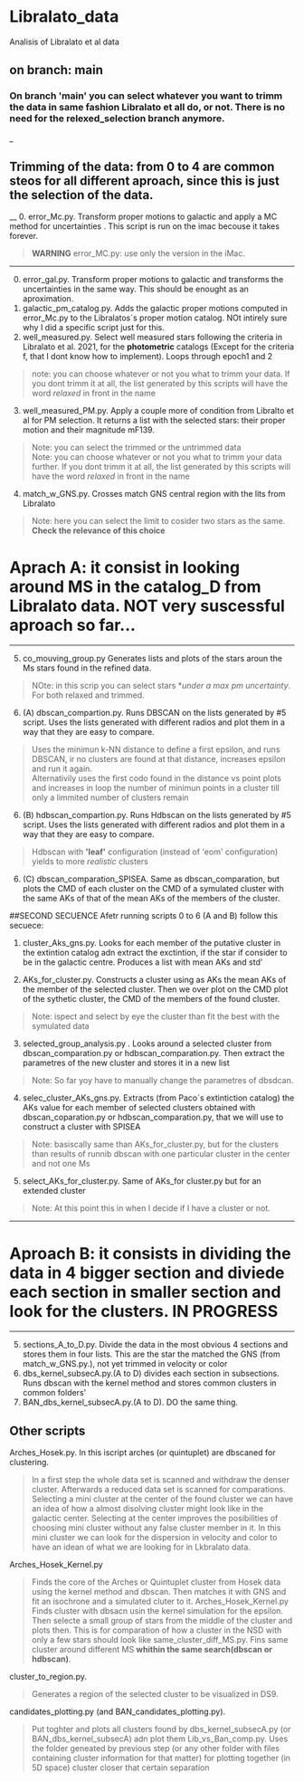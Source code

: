 # Libralato_data
Analisis of Libralato et al data
## on branch: main
### On branch 'main' you can select whatever you want to trimm the data in same fashion Libralato et all do, or not. There is no need for the relexed_selection branch anymore.
_
## Trimming of the data: from 0 to 4 are common steos for all different aproach, since this is just the selection of the data.

__
0. error_Mc.py. Transform proper motions to galactic and apply a MC method for uncertainties . This script is run on the imac becouse it takes forever. 
> **WARNING** error_MC.py: use only the version in the iMac.  
___

0. error_gal.py. Transform proper motions to galactic and transforms the uncertainties in the same way. This should be enought as an aproximation.
1. galactic_pm_catalog.py. Adds the galactic proper motions computed in error_Mc.py to the Libralatos´s proper motion catalog. NOt intirely sure why I did a specific script just for this.
2. well_measured.py. Select well measured stars following the criteria in Libralato et al. 2021, for the **photometric** catalogs (Except for the criteria f, that I dont know how to implement). Loops through epoch1 and 2
> note: you can choose whatever or not you what to trimm your data. If you dont trimm it at all, the list generated by this scripts will have the word *relaxed* in front in the name
3. well_measured_PM.py. Apply a couple more of condition from Libralto et al for PM selection. It returns a list with the selected stars: their proper motion and their magnitude mF139.
> Note: you can select the trimmed or the untrimmed data  
> Note: you can choose whatever or not you what to trimm your data further. If you dont trimm it at all, the list generated by this scripts will have the word *relaxed* in front in the name
4. match_w_GNS.py. Crosses match GNS central region with the lits from Libralato
> Note: here you can select the limit to cosider two stars as the same. **Check the relevance of this choice**


# Aprach A: it consist in looking around MS in the catalog_D from Libralato data. NOT very suscessful aproach so far...
___
5. co_mouving_group.py Generates lists and plots of the stars aroun the Ms stars found in the refined data. 
>NOte: in this scrip you can select stars **under a max pm uncertainty*. For both relaxed and trimmed.  

6. (A) dbscan_compartion.py. Runs DBSCAN on the lists generated by #5 script. Uses the lists generated with different radios and plot them in a way that they are easy to compare.
> Uses the minimun k-NN distance to define a first epsilon, and runs DBSCAN, ir no clusters are found at that distance, increases epsilon and run it again.  
> Alternativily uses the first codo found in the distance vs point plots and increases in loop the number of minimun points in a cluster till only a limmited number of clusters remain
6. (B) hdbscan_compartion.py. Runs Hdbscan on the lists generated by #5 script. Uses the lists generated with different radios and plot them in a way that they are easy to compare.
>Hdbscan with **'leaf'** configuration (instead of 'eom' configuration) yields to more *realistic* clusters
6. (C) dbscan_comparation_SPISEA. Same as dbscan_comparation, but plots the CMD of each cluster on the CMD of a symulated cluster with the same AKs of that of the mean AKs of the members of the cluster.

##SECOND SECUENCE
Afetr running scripts 0 to 6 (A and B) follow this secuece:


1. cluster_Aks_gns.py. Looks for each member of the putative cluster in the extintion catalog adn extract the exctintion, if the star if consider to be in the galactic centre. Produces a list with mean AKs and std'

2. AKs_for_cluster.py. Constructs a cluster using as AKs the mean AKs of the member of the selected cluster. Then we over plot on the CMD plot of the sythetic cluster, the CMD of the members of the found cluster.
> Note: ispect and select by eye the cluster than fit the best with the symulated data

3. selected_group_analysis.py . Looks around a selected cluster from dbscan_comparation.py or hdbscan_comparation.py. Then extract the parametres of the new cluster and stores it in a new list
> Note: So far yoy have to manually change the parametres of dbsdcan. 

4. selec_cluster_AKs_gns.py. Extracts (from Paco´s extintiction catalog) the AKs value for each member of selected  clusters obtained with dbscan_coparation.py or hdbscan_comparation.py, that we  will use to construct a cluster with SPISEA
>Note: basiscally same than AKs_for_cluster.py, but for the clusters than results of runnib dbscan with one particular cluster in the center and not one Ms

5. select_AKs_for_cluster.py. Same of AKs_for cluster.py but for an extended cluster 
> Note: At this point this in when I decide if I have a cluster or not.
___

# Aproach B: it consists in dividing the data in 4 bigger section and diviede each section in smaller section and look for the clusters. IN PROGRESS
___
5. sections_A_to_D.py. Divide the data in the most obvious 4 sections and stores them in four lists. This are the star the matched the GNS (from match_w_GNS.py.), not yet trimmed in velocity or color
6. dbs_kernel_subsecA.py.(A to D) divides each section in subsections. Runs dbscan with the kernel method and stores common clusters in common folders'
7. BAN_dbs_kernel_subsecA.py.(A to D). DO the same thing. 


## Other scripts

Arches_Hosek.py. In this iscript arches (or quintuplet) are dbscaned for clustering. 
>In a first step the whole data set is scanned and withdraw the denser cluster.
>Afterwards a reduced data set is scanned for comparations. 
>Selecting a mini cluster at the center of the found cluster we can have an idea of how a almost disolving cluster might look like in the galactic center.
>Selecting at the center improves the posibilities of choosing  mini cluster without any false cluster member in it.
>In this mini cluster we can look for the dispersion in velocity and color to have an idean of what we are looking for in Lkbralato data.

Arches_Hosek_Kernel.py 
>Finds the core of the Arches or Quintuplet cluster from Hosek data using the kernel method and dbscan. Then matches it with GNS and fit an isochrone and a simulated cluter to it.
Arches_Hosek_Kernel.py 
>Finds cluster with dbsacn usin the kernel simulation for the epsilon. Then selecte a small group of stars from the  middle of the cluster and plots then. This is for comparation of how a cluster in the NSD with only a few stars should look like
same_cluster_diff_MS.py. 
>Fins same cluster around different MS **whithin the same search(dbscan or hdbscan)**. 


cluster_to_region.py. 
>Generates a region of the selected cluster to be visualized in DS9.

candidates_plotting.py (and BAN_candidates_plotting.py). 
>Put toghter and plots all clusters found by dbs_kernel_subsecA.py (or BAN_dbs_kernel_subsecA) adn plot them
Lib_vs_Ban_comp.py. 
>Uses the folder geneated by previous step (or any other folder with files containing cluster information for that matter) for plotting together (in 5D space) cluster closer that certain separation 







